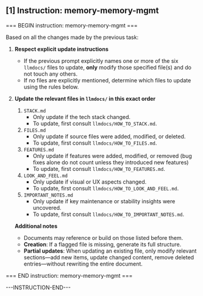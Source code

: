 ## [1] Instruction: memory-memory-mgmt

=== BEGIN instruction: memory-memory-mgmt ===

Based on all the changes made by the previous task:

1. **Respect explicit update instructions**  
   - If the previous prompt explicitly names one or more of the six `llmdocs/` files to update, **only** modify those specified file(s) and do not touch any others.  
   - If no files are explicitly mentioned, determine which files to update using the rules below.

2. **Update the relevant files in `llmdocs/` in this exact order**  
   1. `STACK.md`  
      - Only update if the tech stack changed.  
      - To update, first consult `llmdocs/HOW_TO_STACK.md`.  
   2. `FILES.md`  
      - Only update if source files were added, modified, or deleted.  
      - To update, first consult `llmdocs/HOW_TO_FILES.md`.  
   3. `FEATURES.md`  
      - Only update if features were added, modified, or removed (bug fixes alone do not count unless they introduced new features)  
      - To update, first consult `llmdocs/HOW_TO_FEATURES.md`.  
   4. `LOOK_AND_FEEL.md`  
      - Only update if visual or UX aspects changed.  
      - To update, first consult `llmdocs/HOW_TO_LOOK_AND_FEEL.md`.  
   5. `IMPORTANT_NOTES.md`  
      - Only update if key maintenance or stability insights were uncovered.  
      - To update, first consult `llmdocs/HOW_TO_IMPORTANT_NOTES.md`.  

   **Additional notes**  
   - Documents may reference or build on those listed before them.  
   - **Creation**: If a flagged file is missing, generate its full structure.  
   - **Partial updates**: When updating an existing file, only modify relevant sections—add new items, update changed content, remove deleted entries—without rewriting the entire document.

=== END instruction: memory-memory-mgmt ===

---INSTRUCTION-END---